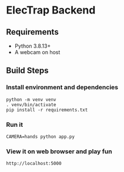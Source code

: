 # ElecTrap Backend

## Requirements

+ Python 3.8.13+
+ A webcam on host

## Build Steps

### Install environment and dependencies

```
python -m venv venv
. venv/bin/activate
pip install -r requirements.txt
```

### Run it

```
CAMERA=hands python app.py
```

### View it on web browser and play fun

```
http://localhost:5000
```

